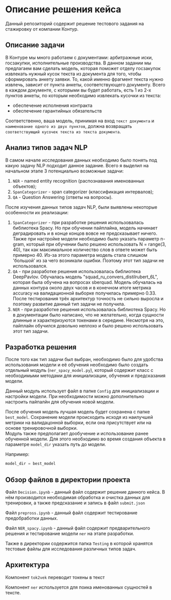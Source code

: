 # Описание решения кейса

Данный репозиторий содержит решение тестового задания на стажировку от компании Контур.

## Описание задачи

В Контуре мы много работаем с документами: арбитражные иски, госзакупки, исполнительные производства. В данном задании мы предлагаем вам сделать модель, которая поможет отделу госзакупок извлекать 
нужный кусок текста из документа для того, чтобы сформировать анкету заявки. То, какой именно фрагмент текста нужно извлечь, зависит от пункта анкеты, соответствующего документу.
Всего в каждом документе, с которыми вы будет работать, есть 1 из 2-х пунктов анкеты, по которым необходимо извлекать кусочки из текста:
- обеспечение исполнения контракта
- обеспечение гарантийных обязательств

Соответственно, ваша модель, принимая на вход `текст документа` и `наименование одного из двух пунктов`, должна возвращать `соответствующий кусочек текста из текста документа`.

## Анализ типов задач NLP

В самом начале исследования данных необходимо было понять под какую задачу NLP подходит данное задание. Всего я выделил на начальном этапе 3 потенциально возможные задачи:
1) `NER` - named entity recognition (распознавания именованных объектов);
2) `SpanCategorizer` - span categorizer (классификация интервалов);
3) `QA` - Question Answering (ответы на вопросы).

После изучения данных типов задач NLP, были выявлены некоторые особенности их реализации:

1) `SpanCategorizer` - при разработке решения использовалась библиотека Spacy. Но при обучении пайплайна, модель начинает деградировать и в конце концов вовсе не предсказывает ничего. Также при настройке модели необходимо было указать параметр n-gram, который при обучении было решено использовать N = range(3, 40), так как максимальное количество слов в ответе может быть примерно 40. Из-за этого параметра модель стала слишком 'большой' из за чего возникали ошибки. Поэтому этот тип задачи не использовался.
2) `QA` - при разработке решения использовалась библиотека DeepPavlov. Обучалась модель "squad_ru_convers_distilrubert_6L", которая была обучена на вопросах sberquad. Модель обучалась на данных контура около двух часов и в конечном итоге метрика accuracy на валидационной выборке получилась примерно 0.33. После тестирования трёх архитектур точность не сильно выросла и поэтому развитие данный тип задачи не получила.
3) `NER` - при разработке решения использовалась библиотека Spacy. Но в документации было написано, что не желательно, когда сущности длинные и характеризуются токенами в середине. Несмотря на это, пайплайн обучился довольно неплохо и было решено использовать этот тип задачи.

## Разработка решения
После того как тип задачи был выбран, необходимо было для удобства использования модели и её обучения необходимо было создать отдельный модуль (`ner_spacy_model.py`), который содержит класс с необходимыми методами для инициализации, обучения и предсказания модели.

Данный модуль использует файл в папке `Config` для инициализации и настройки модели. При необходимости можно дополнительно настроить пайпалйн для обучения новой модели.

После обучения модель лучшая модель будет сохранена с папке `best_model`. Сохранение модели происходить исходя из наилучшей метрики на валидацонной выборки, если она присутствует или на основе тренировочной выборки.  
Модуль также предполагает дообучение и использование ранее обученной модели. Для этого необходимо во время создания объекта в параметре `model_dir` указать путь до модели. 

Например: 
```python 
model_dir = best_model 
```

## Обзор файлов в директории проекта

Файл `Decision.ipynb` - данный файл содержит решение данного кейса. В нём производится необходимая обработка и очистка данных для тренировки, а также предсказание и запись в файл `submit.json`

Файл `prepross.ipynb` - данный файл содержит тестирование предобработки данных.

Файл `NER_spacy.ipynb` - данный файл содержит предварительного решения и тестирование модели `ner` на этапе разработки.

Также в директории содержится папка `Testing` в которой хранятся тестовые файлы для исследования различных типов задач.

## Архитектура 
Компонент `tok2vek` переводит токены в текст 

Компонент `ner` используется для поика именованных сущностей в тексте.